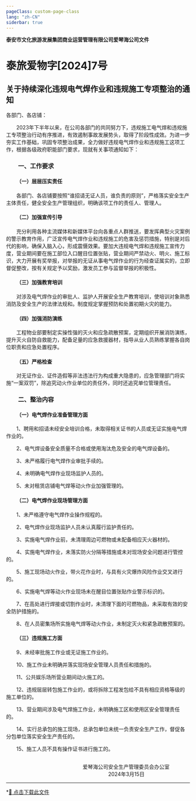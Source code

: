 ```yaml
---
pageClass: custom-page-class
lang: "zh-CN"
siderbar: true
---
```

**泰安市文化旅游发展集团商业运营管理有限公司爱琴海公司文件** 
# 泰旅爱物字[2024]7号
## 关于持续深化违规电气焊作业和违规施工专项整治的通知   
各部门、各店铺：

&emsp;&emsp;2023年下半年以来，在公司各部门的共同努力下，违规施工电气焊和违规施工专项整治行动有序推进，有效遏制事故发展势头，取得了阶段性成效。为进一步夯实工作基础，巩固专项整治成果，全力做好违规电气焊作业和违规施工这项工作，根据各级政府职能部门要求，现就有关事项通知如下：
### &emsp;&emsp;一、工作要求
#### &emsp;&emsp;（一）层层压实责任
&emsp;&emsp;各部门、各店铺要按照“谁招请无证人员，谁负责的原则”，严格落实安全生产主体责任，健全安全生产管理组织，明确该项工作的责任人、管理人。
#### &emsp;&emsp;（二）加强宣传引导
&emsp;&emsp;充分利用各种主流媒体和新媒体平台向各重点人群推送，要发挥典型火灾案例的警示教育作用，广泛宣传电气焊作业和违规施工的危害及惩罚措施，特别是对后代的影响，确保入脑入心，形成震慑效果。要加大违规电气焊和违规施工宣传力度，营业期间要在施工部位入口醒目位置张贴，营业期间严禁动火、明火、施工标识，大力开展有奖举报，对举报的无证从事电气焊作业的行为经查证属实的，立即督促整改，按有关规定予以奖励，激发员工参与监督举报的积极性。
#### &emsp;&emsp;（三）加强教育培训
&emsp;&emsp;对涉及电气焊作业的审批人、监护人开展安全生产教育培训，使培训对象熟悉消防及安全生产的法律法规和。制度规定掌握预防和处置初期火灾的能力。
#### &emsp;&emsp;（四）加强消防演练
&emsp;&emsp;工程物业部要制定实操性强的灭火和应急疏散预案，定期组织开展消防演练，提升灭火自防自救能力，配备足量的应急救援器材，指导从业人员熟练掌握各自岗位职责和应急处置程序。
#### &emsp;&emsp;（五）严格检查
&emsp;&emsp;对无证作业、证件造假等非法违法行为构成重大隐患的，应急管理部门将实施“一案双罚”，除追究动火作业单位的责任外，同时还追究单位管理责任。
### &emsp;&emsp;二、整治内容
#### &emsp;&emsp;（一）电气焊作业准备管理方面
&emsp;&emsp;1、聘用和招请未经安全培训合格，未取得相关证书的人员或无证实施电气焊作业的。

&emsp;&emsp;2、电气焊设备安全质量不合格或使用淘汰危及安全的电气焊设备的。

&emsp;&emsp;3、未严格履行电气焊作业审批手续的。

&emsp;&emsp;4、未明确电气焊作业现场监护人员的。

&emsp;&emsp;5、未对租赁店铺电气焊等动火作业加强管理的。

#### &emsp;&emsp;（二）电气焊作业现场管理方面
&emsp;&emsp;1、未严格遵守电气焊作业操作规程的。

&emsp;&emsp;2、电气焊作业现场监护人员未认真履行监护责任的。

&emsp;&emsp;3、实施电气焊作业前，未清理周边可燃物或未配备相应灭火器材的。

&emsp;&emsp;4、实施电气焊作业，未落实防火分隔等措施或未对现场安全问题进行管控的。

&emsp;&emsp;5、施工现场动火作业，带火花作业时，与具有火灾爆炸风险作业交叉进行的。

&emsp;&emsp;6、实施电气焊等动火作业现场未在醒目位置张贴作业警示标识的。

&emsp;&emsp;7、在高处进行焊接或切割作业时，未清理下面的可燃物品，未采取有效的安全防护措施的。

&emsp;&emsp;8、在人员密集场所实施电气焊等动火作业，未制定灭火和紧急疏散预案的。
#### &emsp;&emsp;（三）违规施工方面
&emsp;&emsp;9、未经审批施工作业或无证施工作业的。

&emsp;&emsp;10、施工作业未明确并落实现场安全管理人员责任和措施的。

&emsp;&emsp;11、公共娱乐场所营业期间动火施工的。

&emsp;&emsp;12、违规层层转包施工作业的，或将拆除工程发包给不具有相应资格等级的施工单位的。

&emsp;&emsp;13、营业期间涉及电气焊施工作业，未明确施工区和使用区安全管理责任的。

&emsp;&emsp;14、实行总承包的施工现场，总承包单位未统一负责安全生产工作，督促各分包单位落实安全生产责任的。

&emsp;&emsp;15、施工人员不具有操作证书进行施工的。

## 
##
&emsp;&emsp;&emsp;&emsp;&emsp;&emsp;&emsp;&emsp;&emsp;&emsp;&emsp;&emsp;&emsp;&emsp;&emsp;爱琴海公司安全生产管理委员会办公室  
&emsp;&emsp;&emsp;&emsp;&emsp;&emsp;&emsp;&emsp;&emsp;&emsp;&emsp;&emsp;&emsp;&emsp;&emsp;&emsp;&emsp;&emsp;&emsp;&emsp;2024年3月15日


---
*[📄 点击下载此文件 ](/files/红头文件-07-关于持续深化违规电气焊作业和违规施工专项整治的通知.pdf)
